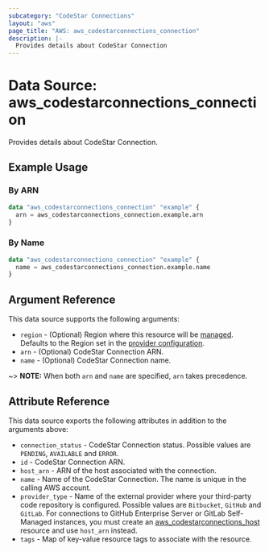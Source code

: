 ```yaml
---
subcategory: "CodeStar Connections"
layout: "aws"
page_title: "AWS: aws_codestarconnections_connection"
description: |-
  Provides details about CodeStar Connection
---
```


# Data Source: aws_codestarconnections_connection

Provides details about CodeStar Connection.

## Example Usage

### By ARN

```terraform
data "aws_codestarconnections_connection" "example" {
  arn = aws_codestarconnections_connection.example.arn
}
```

### By Name

```terraform
data "aws_codestarconnections_connection" "example" {
  name = aws_codestarconnections_connection.example.name
}
```

## Argument Reference

This data source supports the following arguments:

* `region` - (Optional) Region where this resource will be [managed](https://docs.aws.amazon.com/general/latest/gr/rande.html#regional-endpoints). Defaults to the Region set in the [provider configuration](https://registry.terraform.io/providers/hashicorp/aws/latest/docs#aws-configuration-reference).
* `arn` - (Optional) CodeStar Connection ARN.
* `name` - (Optional) CodeStar Connection name.

~> **NOTE:** When both `arn` and `name` are specified, `arn` takes precedence.

## Attribute Reference

This data source exports the following attributes in addition to the arguments above:

* `connection_status` - CodeStar Connection status. Possible values are `PENDING`, `AVAILABLE` and `ERROR`.
* `id` - CodeStar Connection ARN.
* `host_arn` - ARN of the host associated with the connection.
* `name` - Name of the CodeStar Connection. The name is unique in the calling AWS account.
* `provider_type` - Name of the external provider where your third-party code repository is configured. Possible values are `Bitbucket`, `GitHub` and `GitLab`. For connections to GitHub Enterprise Server or GitLab Self-Managed instances, you must create an [aws_codestarconnections_host](https://registry.terraform.io/providers/hashicorp/aws/latest/docs/resources/codestarconnections_host) resource and use `host_arn` instead.
* `tags` - Map of key-value resource tags to associate with the resource.
